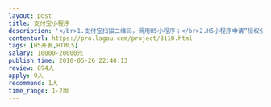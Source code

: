 ```yaml
---                
layout: post       
title: 支付宝小程序           
description: '</br>1.支付宝扫描二维码，调用H5小程序；</br>2.H5小程序申请“授权使用支付宝账户”登陆，用户同意后进入H5小程序；</br>3.小程序申请获取使用前置摄像头，用户同意后进入人脸获取界面，拍摄用户人脸；</br>4.将人脸照片和支付宝ID上传至指定的云服务器；</br>5.等待云服务器发回的注册成功与否的指令，提示客户注册成功或重新拍摄；</br>'     
contenturl: https://pro.lagou.com/project/8110.html      
tags: [H5开发,HTML5]            
salary: 10000-20000元          
publish_time: 2018-05-26 22:40:13         
review: 894人                   
apply: 9人                   
recommend: 1人                   
time_range: 1-2周              
---                 
```

